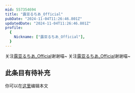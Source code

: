 ```yaml
---
mid: 557354694
title: "露亚るちあ_Official"
pubDate: "2024-11-04T11:26:46.801Z"
updatedDate: "2024-11-04T11:26:46.801Z"
profile:
  {
    Nickname: ["露亚るちあ_Official"],
  }
---
```


关注[露亚るちあ_Official](https://space.bilibili.com/557354694)谢谢喵~ 关注[露亚るちあ_Official](https://space.bilibili.com/557354694)谢谢喵~

## 此条目有待补充
你可以在[这里](https://github.com/Yuhanawa/VTuber.ICU/edit/master/src/content/v/露亚るちあ_Official/index.md)编辑本文
